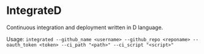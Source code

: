 # IntegrateD
Continuous integration and deployment written in D language.

Usage: `integrated --github_name <username> --github_repo <reponame> --oauth_token <token> --ci_path "<path>" --ci_script "<script>"` 